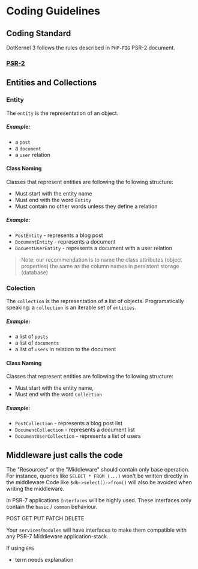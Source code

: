 # Coding Guidelines

## Coding Standard
DotKernel 3 follows the rules described in `PHP-FIG` PSR-2 document.

### [PSR-2](../PSR/PSR-2.md)

## Entities and Collections

### Entity

The `entity` is the representation of an object.

##### Example:
* a `post`
* a `document`
* a `user` relation 

#### Class Naming
Classes that represent entities are following the following structure:
 * Must start with the entity name
 * Must end with the word `Entity`
 * Must contain no other words unless they define a relation

##### Example:
 * `PostEntity` - represents a blog post
 * `DocumentEntity` - represents a document
 * `DocuentUserEntity` - represents a document with a user relation

> Note: our recommendation is to name the class attributes (object properties) the same as the column names in persistent storage (database)

### Colection

The `collection` is the representation of a list of objects.
Programatically speaking: a `collection` is an iterable set of `entities`. 


##### Example:
* a list of `posts`
* a list of `documents`
* a list of `users` in relation to the document

#### Class Naming
Classes that represent entities are following the following structure:
 * Must start with the entity name,
 * Must end with the word `Collection`

##### Example:
 * `PostCollection` - represents a blog post list
 * `DocumentCollection` - represents a document list
 * `DocumentUserCollection` - represents a list of users
 


## Middleware just calls the code

The "Resources" or the "Middleware" should contain only base operation.
For instance, queries like `SELECT * FROM (...)` won't be written directly in the middleware
Code like `$db->select()->from()` will also be avoided when writing the middleware.


In PSR-7 applications `Interfaces` will be highly used. These interfaces only contain the `basic` / `common` behaviour.


POST
GET
PUT
PATCH
DELETE

Your `services`/`modules` will have interfaces to make them compatible with any PSR-7 Middleware application-stack.


If using `EMS` 

- term needs explanation
